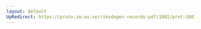 ```yaml
---
layout: default
UpRedirect: https://pruto.im.uu.se/riksdagen-records-pdf/1881/prot-1881--ak--037/prot-1881--ak--037_005.pdf
---
```

